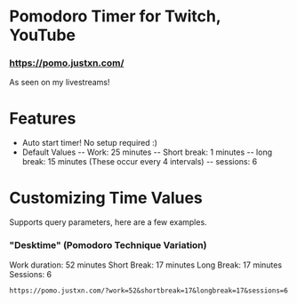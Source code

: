 # Pomodoro Timer for Twitch, YouTube
### https://pomo.justxn.com/

As seen on my livestreams! 

# Features
- Auto start timer! No setup required :)
- Default Values
-- Work: 25 minutes
-- Short break: 1 minutes
-- long break: 15 minutes (These occur every 4 intervals)
-- sessions: 6

# Customizing Time Values

Supports query parameters, here are a few examples.

### "Desktime" (Pomodoro Technique Variation)
Work duration: 52 minutes
Short Break: 17 minutes
Long Break: 17 minutes
Sessions: 6
```
https://pomo.justxn.com/?work=52&shortbreak=17&longbreak=17&sessions=6
```
